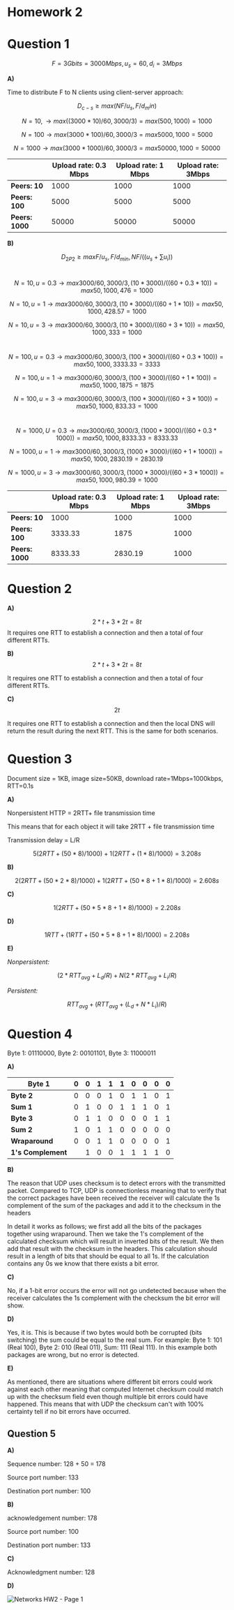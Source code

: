 # Homework 2

# Question 1

$$ F=3 Gbits=3000 Mbps,u_s=60,d_i=3Mbps $$

**A)**

Time to distribute F to N clients using client-server approach:

$$ D_{c-s}≥max⁡(NF/u_s ,F/d_min ) $$

$$ N=10,→max⁡((3000*10)/60,3000/3)=max⁡(500,1000)=1000 $$

$$ N=100→max⁡{(3000*100)/60,3000/3}=max⁡{5000,1000}=5000 $$

$$ N=1000→max⁡{(3000*1000)/60,3000/3}=max⁡{50000,1000}=50000 $$

|| **Upload rate: 0.3 Mbps** | **Upload rate: 1 Mbps** | **Upload rate: 3Mbps** |
| --- | --- | --- | --- |
| **Peers: 10** | 1000 | 1000 | 1000 |
| **Peers: 100** | 5000 | 5000 | 5000 |
| **Peers: 1000** | 50000 | 50000 | 50000 |

**B)**

$$ D_{2P2}≥max⁡{F/u_s ,F/d_{min} ,NF/((u_s+∑u_i ) )} $$

#

$$ N=10,u=0.3→max⁡{3000/60,3000/3,(10*3000)/((60+0.3*10) )}=max⁡{50,1000,476}=1000 $$

$$ N=10,u=1→max⁡{3000/60,3000/3,(10*3000)/((60+1*10) )}=max⁡{50,1000,428.57}=1000 $$

$$ N=10,u=3→max⁡{3000/60,3000/3,(10*3000)/((60+3*10) )}=max⁡{50,1000,333}=1000 $$

#

$$ N=100,u=0.3→max⁡{3000/60,3000/3,(100*3000)/((60+0.3*100) )}=max⁡{50,1000,3333.33}=3333 $$

$$ N=100,u=1→max⁡{3000/60,3000/3,(100*3000)/((60+1*100) )}=max⁡{50,1000,1875}=1875 $$

$$ N=100,u=3→max⁡{3000/60,3000/3,(100*3000)/((60+3*100) )}=max⁡{50,1000,833.33}=1000 $$

#

$$ N=1000,U=0.3→max⁡{3000/60,3000/3,(1000*3000)/((60+0.3*1000) )}=max⁡{50,1000,8333.33}=8333.33 $$

$$ N=1000,u=1→max⁡{3000/60,3000/3,(1000*3000)/((60+1*1000) )}=max⁡{50,1000,2830.19}=2830.19 $$

$$ N=1000,u=3→max⁡{3000/60,3000/3,(1000*3000)/((60+3*1000) )}=max⁡{50,1000,980.39}=1000 $$



|| **Upload rate: 0.3 Mbps** | **Upload rate: 1 Mbps** | **Upload rate: 3Mbps** |
| --- | --- | --- | --- |
| **Peers: 10** | 1000 | 1000 | 1000 |
| **Peers: 100** | 3333.33 | 1875 | 1000 |
| **Peers: 1000** | 8333.33 | 2830.19 | 1000 |

# Question 2

**A)**

$$ 2*t+3*2t=8t $$
It requires one RTT to establish a connection and then a total of four different RTTs.

**B)**
$$ 2*t+3*2t=8t $$

It requires one RTT to establish a connection and then a total of four different RTTs.

**C)**
$$ 2t $$

It requires one RTT to establish a connection and then the local DNS will return the result during the next RTT. This is the same for both scenarios.

# Question 3

Document size = 1KB, image size=50KB, download rate=1Mbps=1000kbps, RTT=0.1s

**A)**

Nonpersistent HTTP = 2RTT+ file transmission time

This means that for each object it will take 2RTT + file transmission time

Transmission delay = L/R

$$ 5(2RTT+(50*8)/1000)+1(2RTT+(1*8)/1000)=3.208s $$

**B)**

$$ 2(2RTT+(50*2*8)/1000)+1(2RTT+(50*8+1*8)/1000)=2.608s $$

**C)**

$$ 1(2RTT+(50*5*8+1*8)/1000)=2.208s $$

**D)**

$$ 1RTT+(1RTT+(50*5*8+1*8)/1000)=2.208s $$

**E)**

*Nonpersistent:*

$$ (2*RTT_{avg}+L_d/R)+N(2*RTT_{avg}+L_i/R) $$

*Persistent:*

$$ RTT_{avg}+(RTT_{avg}+(L_d+N*L_i)/R) $$

# Question 4

Byte 1: 01110000, Byte 2: 00101101, Byte 3: 11000011

**A)**

| **Byte 1** | 0 | 0 | 1 | 1 | 1 | 0 | 0 | 0 | 0 |
| --- | --- | --- | --- | --- | --- | --- | --- | --- | --- |
| **Byte 2** | 0 | 0 | 0 | 1 | 0 | 1 | 1 | 0 | 1 |
| **Sum 1** | 0 | 1 | 0 | 0 | 1 | 1 | 1 | 0 | 1 |
| **Byte 3** | 0 | 1 | 1 | 0 | 0 | 0 | 0 | 1 | 1 |
| **Sum 2** | 1 | 0 | 1 | 1 | 0 | 0 | 0 | 0 | 0 |
| **Wraparound** | 0 | 0 | 1 | 1 | 0 | 0 | 0 | 0 | 1 |
| **1's Complement** | | 1 | 0 | 0 | 1 | 1 | 1 | 1 | 0 |

**B)**

The reason that UDP uses checksum is to detect errors with the transmitted packet. Compared to TCP, UDP is connectionless meaning that to verify that the correct packages have been received the receiver will calculate the 1s complement of the sum of the packages and add it to the checksum in the headers

In detail it works as follows; we first add all the bits of the packages together using wraparound. Then we take the 1's complement of the calculated checksum which will result in inverted bits of the result. We then add that result with the checksum in the headers. This calculation should result in a length of bits that should be equal to all 1s. If the calculation contains any 0s we know that there exists a bit error.

**C)**

No, if a 1-bit error occurs the error will not go undetected because when the receiver calculates the 1s complement with the checksum the bit error will show.

**D)**

Yes, it is. This is because if two bytes would both be corrupted (bits switching) the sum could be equal to the real sum. For example: Byte 1: 101 (Real 100), Byte 2: 010 (Real 011), Sum: 111 (Real 111). In this example both packages are wrong, but no error is detected.

**E)**

As mentioned, there are situations where different bit errors could work against each other meaning that computed Internet checksum could match up with the checksum field even though multiple bit errors could have happened. This means that with UDP the checksum can't with 100% certainty tell if no bit errors have occurred.

## Question 5

**A)**

Sequence number: 128 + 50 = 178

Source port number: 133

Destination port number: 100

**B)**

acknowledgement number: 178

Source port number: 100

Destination port number: 133

**C)**

Acknowledgment number: 128

**D)**

![Networks HW2 - Page 1](https://user-images.githubusercontent.com/36133918/198665807-a87e5b92-a47e-4bc4-8c5d-2cf7b046eb04.png)

